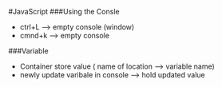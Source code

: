 #JavaScript
###Using the Consle
- ctrl+L --> empty console (window)
- cmnd+k --> empty console 

###Variable
- Container store value ( name of location --> variable name)
- newly update varibale in console --> hold updated value
